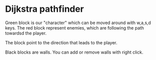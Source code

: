 
# Dijkstra pathfinder

Green block is our "character" which can be moved around with w,a,s,d keys. The red block represent enemies, which are following the path towardsd the player.

The block point to the direction that leads to the player.

Black blocks are walls. You can add or remove walls with right click.
